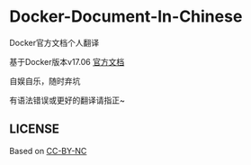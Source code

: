 # Docker-Document-In-Chinese
Docker官方文档个人翻译

基于Docker版本v17.06 [官方文档](https://docs.docker.com)

自娱自乐，随时弃坑

有语法错误或更好的翻译请指正~

## LICENSE
Based on [CC-BY-NC](https://en.wikipedia.org/wiki/Creative_Commons_license)